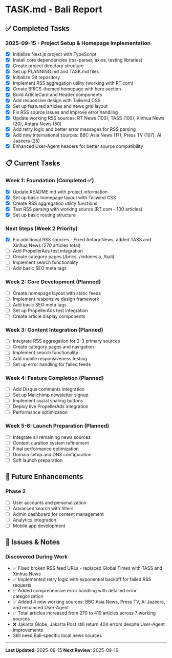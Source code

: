 # TASK.md - Bali Report

## ✅ Completed Tasks

### 2025-09-15 - Project Setup & Homepage Implementation
- [x] Initialize Next.js project with TypeScript
- [x] Install core dependencies (rss-parser, axios, testing libraries)
- [x] Create project directory structure
- [x] Set up PLANNING.md and TASK.md files
- [x] Initialize Git repository
- [x] Implement RSS aggregation utility (working with RT.com)
- [x] Create BRICS-themed homepage with hero section
- [x] Build ArticleCard and Header components
- [x] Add responsive design with Tailwind CSS
- [x] Set up featured articles and news grid layout
- [x] Fix RSS source issues and improve error handling
- [x] Update working RSS sources: RT News (100), TASS (100), Xinhua News (20), Antara News (50)
- [x] Add retry logic and better error messages for RSS parsing
- [x] Add new international sources: BBC Asia News (17), Press TV (107), Al Jazeera (25)
- [x] Enhanced User-Agent headers for better source compatibility

## 📋 Current Tasks

### Week 1: Foundation (Completed ✅)
- [x] Update README.md with project information
- [x] Set up basic homepage layout with Tailwind CSS
- [x] Create RSS aggregation utility functions
- [x] Test RSS parsing with working source (RT.com - 100 articles)
- [x] Set up basic routing structure

### Next Steps (Week 2 Priority) 
- [x] Fix additional RSS sources - Fixed Antara News, added TASS and Xinhua News (270 articles total)
- [ ] Add PropellerAds test integration
- [ ] Create category pages (/brics, /indonesia, /bali)
- [ ] Implement search functionality
- [ ] Add basic SEO meta tags

### Week 2: Core Development (Planned)
- [ ] Create homepage layout with static feeds
- [ ] Implement responsive design framework
- [ ] Add basic SEO meta tags
- [ ] Set up PropellerAds test integration
- [ ] Create article display components

### Week 3: Content Integration (Planned)
- [ ] Integrate RSS aggregation for 2-3 primary sources
- [ ] Create category pages and navigation
- [ ] Implement search functionality
- [ ] Add mobile responsiveness testing
- [ ] Set up error handling for failed feeds

### Week 4: Feature Completion (Planned)
- [ ] Add Disqus comments integration
- [ ] Set up Mailchimp newsletter signup
- [ ] Implement social sharing buttons
- [ ] Deploy live PropellerAds integration
- [ ] Performance optimization

### Week 5-6: Launch Preparation (Planned)
- [ ] Integrate all remaining news sources
- [ ] Content curation system refinement
- [ ] Final performance optimization
- [ ] Domain setup and DNS configuration
- [ ] Soft launch preparation

## 🚀 Future Enhancements

### Phase 2
- [ ] User accounts and personalization
- [ ] Advanced search with filters
- [ ] Admin dashboard for content management
- [ ] Analytics integration
- [ ] Mobile app development

## 🐛 Issues & Notes

### Discovered During Work  
- ✅ Fixed broken RSS feed URLs - replaced Global Times with TASS and Xinhua News
- ✅ Implemented retry logic with exponential backoff for failed RSS requests
- ✅ Added comprehensive error handling with detailed error categorization  
- ✅ Added 4 new working sources: BBC Asia News, Press TV, Al Jazeera, and enhanced User-Agent
- ✅ Total articles increased from 270 to 419 articles across 7 working sources
- ❌ Jakarta Globe, Jakarta Post still return 404 errors despite User-Agent improvements
- Still need Bali-specific local news sources

---

**Last Updated**: 2025-09-15
**Next Review**: 2025-09-16